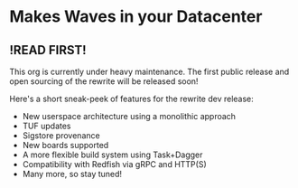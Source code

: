# Makes **Waves** in your Datacenter

## !READ FIRST!
This org is currently under heavy maintenance. The first public release and open sourcing of the rewrite will be released soon!

Here's a short sneak-peek of features for the rewrite dev release:
- New userspace architecture using a monolithic approach
- TUF updates
- Sigstore provenance
- New boards supported
- A more flexible build system using Task+Dagger
- Compatibility with Redfish via gRPC and HTTP(S)
- Many more, so stay tuned!
